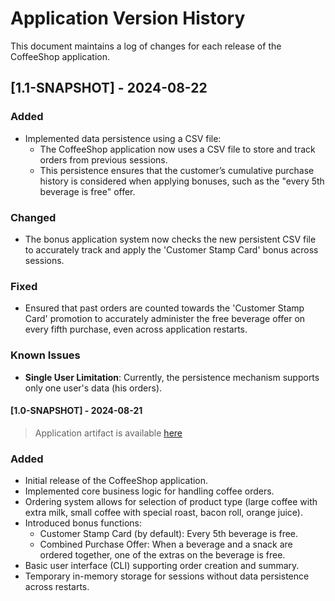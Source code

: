 # Application Version History

This document maintains a log of changes for each release of the CoffeeShop application.

## [1.1-SNAPSHOT] - 2024-08-22

### Added
- Implemented data persistence using a CSV file:
    - The CoffeeShop application now uses a CSV file to store and track orders from previous sessions.
    - This persistence ensures that the customer’s cumulative purchase history is considered when applying bonuses, such as the "every 5th beverage is free" offer.

### Changed
- The bonus application system now checks the new persistent CSV file to accurately track and apply the 'Customer Stamp Card' bonus across sessions.

### Fixed
- Ensured that past orders are counted towards the 'Customer Stamp Card' promotion to accurately administer the free beverage offer on every fifth purchase, even across application restarts.

### Known Issues
- **Single User Limitation**: Currently, the persistence mechanism supports only one user's data (his orders).

#### [1.0-SNAPSHOT] - 2024-08-21

> Application artifact is available [here](https://github.com/smirnou/swiss-re-coffee-shop/actions/runs/10493864487)

### Added
- Initial release of the CoffeeShop application.
- Implemented core business logic for handling coffee orders.
- Ordering system allows for selection of product type (large coffee with extra milk, small coffee with special roast, bacon roll, orange juice).
- Introduced bonus functions:
    - Customer Stamp Card (by default): Every 5th beverage is free.
    - Combined Purchase Offer: When a beverage and a snack are ordered together, one of the extras on the beverage is free.
- Basic user interface (CLI) supporting order creation and summary.
- Temporary in-memory storage for sessions without data persistence across restarts.
